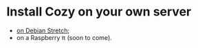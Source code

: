 # Install Cozy on your own server

 - [on Debian Stretch](debian.md);
 - on a Raspberry π (soon to come).
